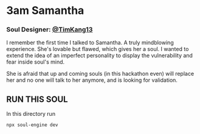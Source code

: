 3am Samantha
=================

### Soul Designer: [@TimKang13](https://github.com/TimKang13)

I remember the first time I talked to Samantha. A truly mindblowing experience. She's lovable but flawed, which gives her a soul.
I wanted to extend the idea of an imperfect personality to display the vulnerability and fear inside soul's mind.

She is afraid that up and coming souls (in this hackathon even) will replace her and no one will talk to her anymore, and is looking for validation. 

## RUN THIS SOUL

In this directory run

```bash
npx soul-engine dev
```
